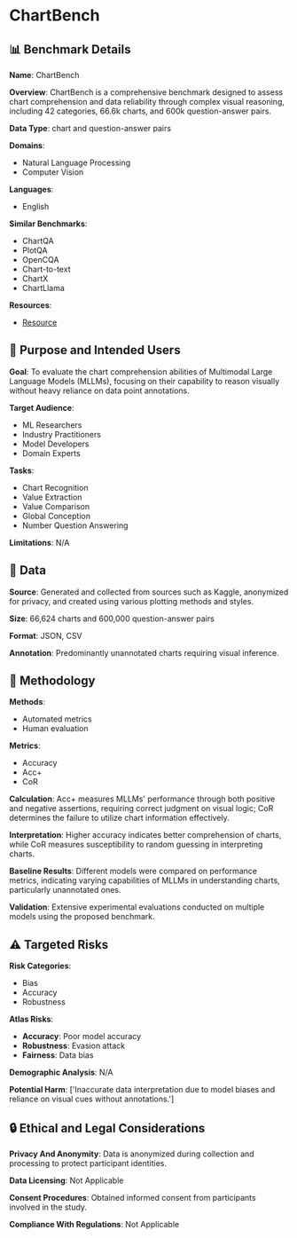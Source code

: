 # ChartBench

## 📊 Benchmark Details

**Name**: ChartBench

**Overview**: ChartBench is a comprehensive benchmark designed to assess chart comprehension and data reliability through complex visual reasoning, including 42 categories, 66.6k charts, and 600k question-answer pairs.

**Data Type**: chart and question-answer pairs

**Domains**:
- Natural Language Processing
- Computer Vision

**Languages**:
- English

**Similar Benchmarks**:
- ChartQA
- PlotQA
- OpenCQA
- Chart-to-text
- ChartX
- ChartLlama

**Resources**:
- [Resource](https://chartbench.github.io)

## 🎯 Purpose and Intended Users

**Goal**: To evaluate the chart comprehension abilities of Multimodal Large Language Models (MLLMs), focusing on their capability to reason visually without heavy reliance on data point annotations.

**Target Audience**:
- ML Researchers
- Industry Practitioners
- Model Developers
- Domain Experts

**Tasks**:
- Chart Recognition
- Value Extraction
- Value Comparison
- Global Conception
- Number Question Answering

**Limitations**: N/A

## 💾 Data

**Source**: Generated and collected from sources such as Kaggle, anonymized for privacy, and created using various plotting methods and styles.

**Size**: 66,624 charts and 600,000 question-answer pairs

**Format**: JSON, CSV

**Annotation**: Predominantly unannotated charts requiring visual inference.

## 🔬 Methodology

**Methods**:
- Automated metrics
- Human evaluation

**Metrics**:
- Accuracy
- Acc+
- CoR

**Calculation**: Acc+ measures MLLMs' performance through both positive and negative assertions, requiring correct judgment on visual logic; CoR determines the failure to utilize chart information effectively.

**Interpretation**: Higher accuracy indicates better comprehension of charts, while CoR measures susceptibility to random guessing in interpreting charts.

**Baseline Results**: Different models were compared on performance metrics, indicating varying capabilities of MLLMs in understanding charts, particularly unannotated ones.

**Validation**: Extensive experimental evaluations conducted on multiple models using the proposed benchmark.

## ⚠️ Targeted Risks

**Risk Categories**:
- Bias
- Accuracy
- Robustness

**Atlas Risks**:
- **Accuracy**: Poor model accuracy
- **Robustness**: Evasion attack
- **Fairness**: Data bias

**Demographic Analysis**: N/A

**Potential Harm**: ['Inaccurate data interpretation due to model biases and reliance on visual cues without annotations.']

## 🔒 Ethical and Legal Considerations

**Privacy And Anonymity**: Data is anonymized during collection and processing to protect participant identities.

**Data Licensing**: Not Applicable

**Consent Procedures**: Obtained informed consent from participants involved in the study.

**Compliance With Regulations**: Not Applicable

